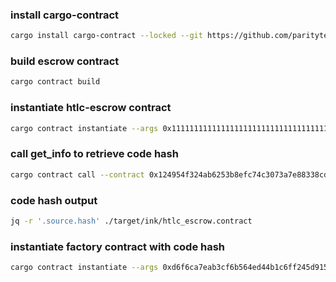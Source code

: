 ### install cargo-contract

```bash
cargo install cargo-contract --locked --git https://github.com/paritytech/cargo-contract --branch master
```

### build escrow contract

```bash
cargo contract build
```

### instantiate htlc-escrow contract

```bash
cargo contract instantiate --args 0x1111111111111111111111111111111111111111 0x000102030405060708090a0b0c0d0e0f101112131415161718191a1b1c1d1e1f 1000 1000000000000 --constructor new_native --value 6000000000000 --suri //Alice -x
```

### call get_info to retrieve code hash

```bash
cargo contract call --contract 0x124954f324ab6253b8efc74c3073a7e88338cda5 --message get_info --suri //Alice
```

### code hash output

```bash
jq -r '.source.hash' ./target/ink/htlc_escrow.contract
```

### instantiate factory contract with code hash

```bash
cargo contract instantiate --args 0xd6f6ca7eab3cf6b564ed44b1c6ff245d9158f3cfbff7cdd352cf4f515ff0f6c3 --suri //Alice -x
```

